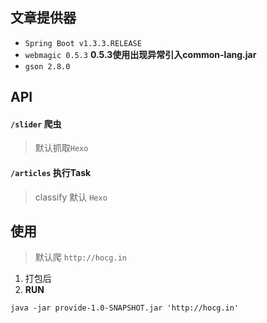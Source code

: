 ## 文章提供器
- `Spring Boot v1.3.3.RELEASE`
- `webmagic 0.5.3` **0.5.3使用出现异常引入common-lang.jar**
- `gson 2.8.0`

## API
#### `/slider` 爬虫
> 默认抓取`Hexo`

#### `/articles` 执行**Task**
> classify 默认 `Hexo`

## 使用
> 默认爬 `http://hocg.in`

1. 打包后
2. **RUN**
```shell
java -jar provide-1.0-SNAPSHOT.jar 'http://hocg.in'
```